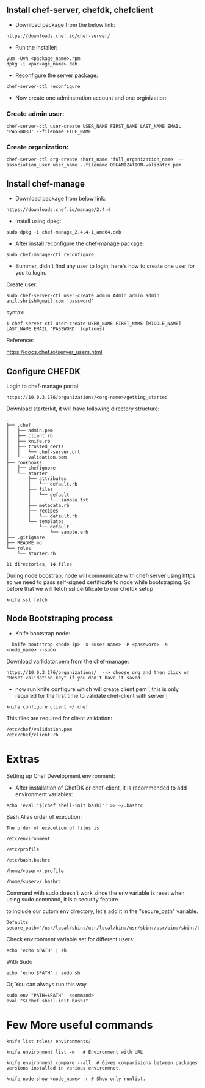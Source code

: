 ## Install chef-server, chefdk, chefclient

- Download package from the below link:
```
https://downloads.chef.io/chef-server/
```

- Run the installer:
```
yum -Uvh <package_name>.rpm
dpkg -i <package_name>.deb
```
- Reconfigure the server package:
```
chef-server-ctl reconfigure
```

- Now create one adminstration account and one orginization:

### Create admin user:
```
chef-server-ctl user-create USER_NAME FIRST_NAME LAST_NAME EMAIL 'PASSWORD' --filename FILE_NAME
```

### Create organization:
```
chef-server-ctl org-create short_name 'full_organization_name' --association_user user_name --filename ORGANIZATION-validator.pem
```

## Install chef-manage

- Download package from below link:
```
https://downloads.chef.io/manage/2.4.4
```
- Install using dpkg:
```
sudo dpkg -i chef-manage_2.4.4-1_amd64.deb 
```

- After install reconfigure the chef-manage package:
```
sudo chef-manage-ctl reconfigure
```

- Bummer, didn't find any user to login, here's how to create one user for you to login.

Create user:

```
sudo chef-server-ctl user-create admin Admin admin admin anil.shrish@gmail.com 'password'
```

syntax:
```
$ chef-server-ctl user-create USER_NAME FIRST_NAME [MIDDLE_NAME] LAST_NAME EMAIL 'PASSWORD' (options)
```
Reference:

https://docs.chef.io/server_users.html


## Configure CHEFDK


Login to chef-manage portal:
```
https://10.0.3.176/organizations/<org-name>/getting_started
```

Download starterkit, it will have following directory structure:

```
.
├── .chef
│   ├── admin.pem
│   ├── client.rb
│   ├── knife.rb
│   ├── trusted_certs
│   │   └── chef-server.crt
│   └── validation.pem
├── cookbooks
│   ├── chefignore
│   └── starter
│       ├── attributes
│       │   └── default.rb
│       ├── files
│       │   └── default
│       │       └── sample.txt
│       ├── metadata.rb
│       ├── recipes
│       │   └── default.rb
│       └── templates
│           └── default
│               └── sample.erb
├── .gitignore
├── README.md
└── roles
    └── starter.rb

11 directories, 14 files
```

During node boostrap, node will communicate with chef-server using https so we need to pass self-signed certificate to node while bootstraping. So before that we will fetch ssl certificate to our chefdk setup

```
knife ssl fetch
```

## Node Bootstraping process


- Knife bootstrap node:

```
  knife bootstrap <node-ip> -x <user-name> -P <password> -N <node_name> --sudo
```


Download varlidator.pem from the chef-manage:

```
https://10.0.3.176/organizations/  --> choose org and then click on "Reset validation key" if you don't have it saved.
```

- now run knife configure which will create client.pem [ this is only required for the first time to validate chef-client with server ]
```
knife configure client ~/.chef  
```

This files are required for client validation:
```
/etc/chef/validation.pem
/etc/chef/client.rb
```


# Extras

Setting up Chef Development environment:

- After installation of ChefDK or chef-client, it is recommended to add environment variables:


```
echo 'eval "$(chef shell-init bash)"' >> ~/.bashrc
```




Bash Alias order of execution:

```
The order of execution of files is 

/etc/environment

/etc/profile

/etc/bash.bashrc

/home/<user>/.profile

/home/<user>/.bashrc
```



Command with sudo doesn't work since the env variable is reset when using sudo command, it is a security feature.

to include our cutom env directory, let's add it in the "secure_path" variable.

```
Defaults        secure_path="/usr/local/sbin:/usr/local/bin:/usr/sbin:/usr/bin:/sbin:/bin:/snap/bin:/opt/chef/embedded/bin"
```


Check environment variable set for different users:

```
echo 'echo $PATH' | sh
```

With Sudo
```
echo 'echo $PATH' | sudo sh
```


Or, You can always run this way. 
```
sudo env "PATH=$PATH"  <command>
eval "$(chef shell-init bash)"
```

# Few More useful commands

```
knife list roles/ environments/

knife environment list -w   # Environment with URL

knife environment compare --all  # Gives comparisions between packages versions installed in various environmnet.

knife node show <node_name> -r # Show only runlist.
```
